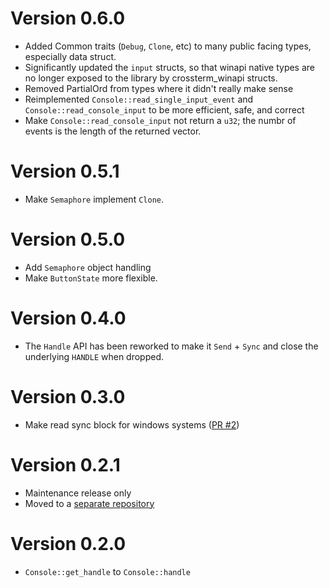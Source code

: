 # Version 0.6.0
- Added Common traits (`Debug`, `Clone`, etc) to many public facing types,
especially data struct.
- Significantly updated the `input` structs, so that winapi native types are no longer exposed to the library by crossterm_winapi structs.
- Removed PartialOrd from types where it didn't really make sense
- Reimplemented `Console::read_single_input_event` and `Console::read_console_input` to be more efficient, safe, and correct
- Make `Console::read_console_input` not return a `u32`; the numbr of events is the length of the returned vector.


# Version 0.5.1
- Make `Semaphore` implement `Clone`.

# Version 0.5.0
- Add `Semaphore` object handling
- Make `ButtonState` more flexible.

# Version 0.4.0
- The `Handle` API has been reworked to make it `Send` + `Sync` and close the underlying `HANDLE` when dropped.

# Version 0.3.0

- Make read sync block for windows systems ([PR #2](https://github.com/crossterm-rs/crossterm-winapi/pull/2))

# Version 0.2.1

- Maintenance release only
- Moved to a [separate repository](https://github.com/crossterm-rs/crossterm-winapi)

# Version 0.2.0

- `Console::get_handle` to `Console::handle`
